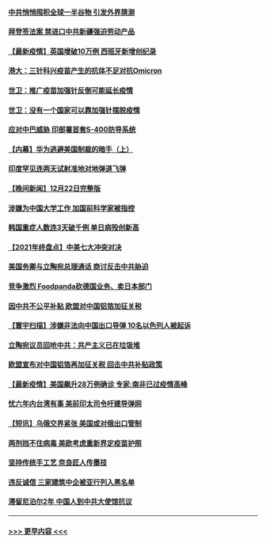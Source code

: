 #### [中共悄悄囤积全球一半谷物 引发外界猜测](../pages/prog202/a103301678.md?t=12240150) 
#### [拜登签法案 禁进口中共新疆强迫劳动产品](../pages/prog202/a103301625.md?t=12240150) 
#### [【最新疫情】英国增破10万例 西班牙新增创纪录](../pages/prog202/a103301655.md?t=12240150) 
#### [港大：三针科兴疫苗产生的抗体不足对抗Omicron](../pages/prog202/a103301571.md?t=12240150) 
#### [世卫：推广疫苗加强针反倒可能延长疫情](../pages/prog202/a103301594.md?t=12240150) 
#### [世卫：没有一个国家可以靠加强针摆脱疫情](../pages/prog202/a103301538.md?t=12240150) 
#### [应对中巴威胁 印部署首套S-400防导系统](../pages/prog202/a103301525.md?t=12240150) 
#### [【内幕】华为逃避美国制裁的暗手（上）](../pages/prog202/a103301390.md?t=12240150) 
#### [印度罕见连两天试射准地对地弹道飞弹](../pages/prog202/a103301351.md?t=12240150) 
#### [【晚间新闻】12月22日完整版](../pages/prog202/a103301155.md?t=12240150) 
#### [涉嫌为中国大学工作 加国前科学家被指控](../pages/prog202/a103300937.md?t=12240150) 
#### [韩国重症人数连3天破千例 单日病殁创新高](../pages/prog202/a103301264.md?t=12240150) 
#### [【2021年终盘点】中美七大冲突对决](../pages/prog202/a103301190.md?t=12240150) 
#### [美国务卿与立陶宛总理通话 商讨反击中共胁迫](../pages/prog202/a103301121.md?t=12240150) 
#### [竞争激烈 Foodpanda砍德国业务、卖日本部门](../pages/prog202/a103301144.md?t=12240150) 
#### [因中共不公平补贴 欧盟对中国铝箔加征关税](../pages/prog202/a103300981.md?t=12240150) 
#### [【寰宇扫描】涉嫌非法向中国出口导弹 10名以色列人被起诉](../pages/prog202/a103300925.md?t=12240150) 
#### [立陶宛议员回呛中共：共产主义已在垃圾堆](../pages/prog202/a103300883.md?t=12240150) 
#### [欧盟宣布对中国铝箔再加征关税 回击中共补贴政策](../pages/prog202/a103300751.md?t=12240150) 
#### [【最新疫情】美国飙升28万例确诊 专家:南非已过疫情高峰](../pages/prog202/a103300703.md?t=12240150) 
#### [忧六年内台湾有事 美前印太司令吁建导弹网](../pages/prog202/a103300678.md?t=12240150) 
#### [【短讯】乌俄交界紧张 美国或对俄出口管制](../pages/prog202/a103300676.md?t=12240150) 
#### [两剂挡不住病毒 美欧考虑重新界定疫苗护照](../pages/prog202/a103300668.md?t=12240150) 
#### [坚持传统手工艺 奈良匠人传墨技](../pages/prog202/a103300606.md?t=12240150) 
#### [违反诚信 三家建筑中企被亚行列入黑名单](../pages/prog202/a103300524.md?t=12240150) 
#### [滞留尼泊尔2年 中国人到中共大使馆抗议](../pages/prog202/a103300516.md?t=12240150) 

----
#### [ >>> 更早内容 <<< ](../indexes/prog202-earlier.md)
